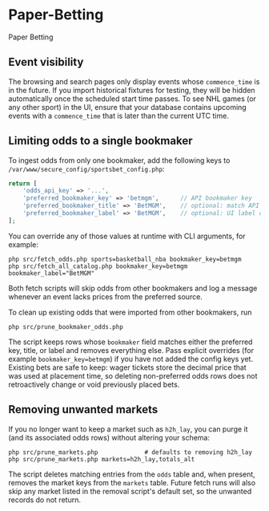 # Paper-Betting
Paper Betting

## Event visibility

The browsing and search pages only display events whose `commence_time`
is in the future. If you import historical fixtures for testing, they
will be hidden automatically once the scheduled start time passes. To
see NHL games (or any other sport) in the UI, ensure that your database
contains upcoming events with a `commence_time` that is later than the
current UTC time.

## Limiting odds to a single bookmaker

To ingest odds from only one bookmaker, add the following keys to
`/var/www/secure_config/sportsbet_config.php`:

```php
return [
    'odds_api_key' => '...',
    'preferred_bookmaker_key' => 'betmgm',      // API bookmaker key
    'preferred_bookmaker_title' => 'BetMGM',    // optional: match API title
    'preferred_bookmaker_label' => 'BetMGM',    // optional: UI label override
];
```

You can override any of those values at runtime with CLI arguments, for
example:

```
php src/fetch_odds.php sports=basketball_nba bookmaker_key=betmgm
php src/fetch_all_catalog.php bookmaker_key=betmgm bookmaker_label="BetMGM"
```

Both fetch scripts will skip odds from other bookmakers and log a
message whenever an event lacks prices from the preferred source.

To clean up existing odds that were imported from other bookmakers, run

```
php src/prune_bookmaker_odds.php
```

The script keeps rows whose `bookmaker` field matches either the
preferred key, title, or label and removes everything else. Pass explicit
overrides (for example `bookmaker_key=betmgm`) if you have not added the
config keys yet. Existing bets are safe to keep: wager tickets store the
decimal price that was used at placement time, so deleting non-preferred
odds rows does not retroactively change or void previously placed bets.

## Removing unwanted markets

If you no longer want to keep a market such as `h2h_lay`, you can purge
it (and its associated odds rows) without altering your schema:

```
php src/prune_markets.php             # defaults to removing h2h_lay
php src/prune_markets.php markets=h2h_lay,totals_alt
```

The script deletes matching entries from the `odds` table and, when
present, removes the market keys from the `markets` table. Future fetch
runs will also skip any market listed in the removal script's default
set, so the unwanted records do not return.
